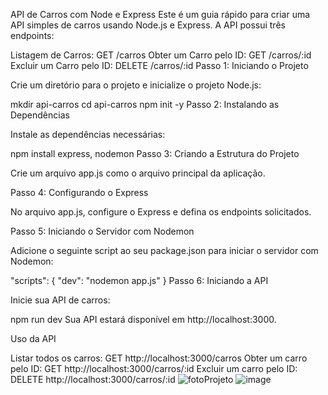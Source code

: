 API de Carros com Node e Express
Este é um guia rápido para criar uma API simples de carros usando Node.js e Express. A API possui três endpoints:

Listagem de Carros: GET /carros
Obter um Carro pelo ID: GET /carros/:id
Excluir um Carro pelo ID: DELETE /carros/:id
Passo 1: Iniciando o Projeto

Crie um diretório para o projeto e inicialize o projeto Node.js:

mkdir api-carros
cd api-carros
npm init -y
Passo 2: Instalando as Dependências

Instale as dependências necessárias:

npm install express, nodemon
Passo 3: Criando a Estrutura do Projeto

Crie um arquivo app.js como o arquivo principal da aplicação.

Passo 4: Configurando o Express

No arquivo app.js, configure o Express e defina os endpoints solicitados.

Passo 5: Iniciando o Servidor com Nodemon

Adicione o seguinte script ao seu package.json para iniciar o servidor com Nodemon:

"scripts": {
  "dev": "nodemon app.js"
}
Passo 6: Iniciando a API

Inicie sua API de carros:

npm run dev
Sua API estará disponível em http://localhost:3000.

Uso da API

Listar todos os carros: GET http://localhost:3000/carros
Obter um carro pelo ID: GET http://localhost:3000/carros/:id
Excluir um carro pelo ID: DELETE http://localhost:3000/carros/:id
![fotoProjeto]("C:\Users\barro\OneDrive\Imagens\fotoDoProjetoRodandoDoMoulo2.png")
![image](https://github.com/PauloBarros3335/apiRestCarro/assets/130687694/a70f8a58-1b91-4701-b9e4-5e66b8b46b74)
